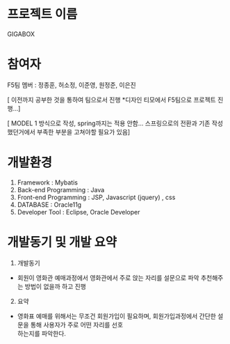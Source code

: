 # 프로젝트 이름
GIGABOX

# 참여자
F5팀 멤버 : 정종훈, 허소정, 이준영, 원정준, 이은진

[ 이전까지 공부한 것을 통하여 팀으로서 진행 *디자인 티모에서 F5팀으로 프로젝트 진행...]

[ MODEL 1 방식으로 작성, spring까지는 적용 안함... 스프링으로의 전환과 기존 작성했던거에서 부족한 부분을 고쳐야할 필요가 있음]

# 개발환경 
 1. Framework : Mybatis
 2. Back-end Programming : Java
 3. Front-end Programming : JSP, Javascript (jquery) , css
 4. DATABASE : Oracle11g
 5. Developer Tool : Eclipse, Oracle Developer

# 개발동기 및 개발 요약
1. 개발동기
  - 회원이 영화관 예매과정에서 영화관에서 주로 앉는 자리를 설문으로 파악 추천해주는 방법이 없을까 하고 진행
2. 요약
  - 영화표 예매를 위해서는 무조건 회원가입이 필요하며, 회원가입과정에서 간단한 설문을 통해 사용자가 주로 어떤 자리를 선호   
    하는지를 파악한다.


